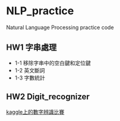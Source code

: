 # NLP_practice
Natural Language Processing practice code
## HW1 字串處理
- 1-1 移除字串中的空白鍵和定位鍵
- 1-2 英文斷詞
- 1-3 字數統計

## HW2 Digit_recognizer
[kaggle上的數字辨識比賽](https://www.kaggle.com/competitions/digit-recognizer/overview)
